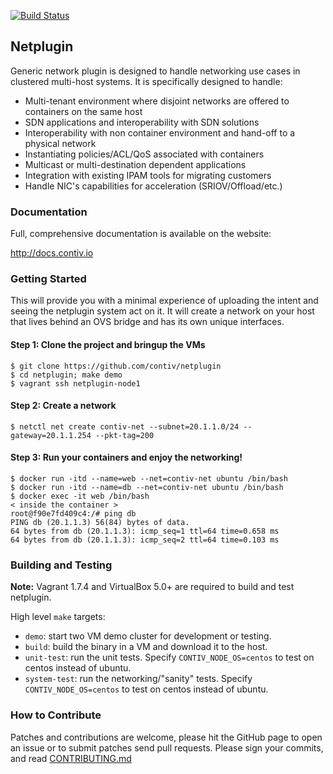 [![Build Status](http://contiv.ngrok.io/job/Netplugin%20Push%20Build%20Master/badge/icon)](http://contiv.ngrok.io/job/Netplugin%20Push%20Build%20Master/)

## Netplugin

Generic network plugin is designed to handle networking use
cases in clustered multi-host systems. It is specifically designed to handle:

- Multi-tenant environment where disjoint networks are offered to containers on the same host
- SDN applications and interoperability with SDN solutions
- Interoperability with non container environment and hand-off to a physical network
- Instantiating policies/ACL/QoS associated with containers
- Multicast or multi-destination dependent applications
- Integration with existing IPAM tools for migrating customers
- Handle NIC's capabilities for acceleration (SRIOV/Offload/etc.)

### Documentation
Full, comprehensive documentation is available on the website:

http://docs.contiv.io

### Getting Started

This will provide you with a minimal experience of uploading the intent and
seeing the netplugin system act on it. It will create a network on your host
that lives behind an OVS bridge and has its own unique interfaces.

#### Step 1: Clone the project and bringup the VMs

```
$ git clone https://github.com/contiv/netplugin
$ cd netplugin; make demo
$ vagrant ssh netplugin-node1
```

#### Step 2: Create a network

```
$ netctl net create contiv-net --subnet=20.1.1.0/24 --gateway=20.1.1.254 --pkt-tag=200
```

#### Step 3: Run your containers and enjoy the networking!

```
$ docker run -itd --name=web --net=contiv-net ubuntu /bin/bash
$ docker run -itd --name=db --net=contiv-net ubuntu /bin/bash
$ docker exec -it web /bin/bash
< inside the container >
root@f90e7fd409c4:/# ping db
PING db (20.1.1.3) 56(84) bytes of data.
64 bytes from db (20.1.1.3): icmp_seq=1 ttl=64 time=0.658 ms
64 bytes from db (20.1.1.3): icmp_seq=2 ttl=64 time=0.103 ms
```


### Building and Testing

**Note:** Vagrant 1.7.4 and VirtualBox 5.0+ are required to build and test netplugin.

High level `make` targets:

* `demo`: start two VM demo cluster for development or testing.
* `build`: build the binary in a VM and download it to the host.
* `unit-test`: run the unit tests. Specify `CONTIV_NODE_OS=centos` to test on centos instead of ubuntu.
* `system-test`: run the networking/"sanity" tests. Specify `CONTIV_NODE_OS=centos` to test on centos instead of ubuntu.


### How to Contribute
Patches and contributions are welcome, please hit the GitHub page to open an
issue or to submit patches send pull requests. Please sign your commits, and
read [CONTRIBUTING.md](CONTRIBUTING.md)
